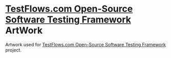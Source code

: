 # [TestFlows.com Open-Source Software Testing Framework] ArtWork

Artwork used for [TestFlows.com Open-Source Software Testing Framework] project.

[TestFlows.com Open-Source Software Testing Framework]: https://testflows.com
